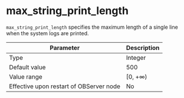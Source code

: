 # max_string_print_length


`max_string_print_length` specifies the maximum length of a single line when the system logs are printed.


| **Parameter** | **Description** |
|------------------|----------|
| Type | Integer |
| Default value | 500 |
| Value range | \[0, +∞) |
| Effective upon restart of OBServer node | No |